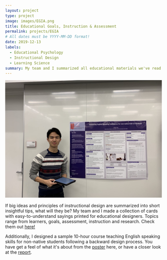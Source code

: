 ```yaml
---
layout: project
type: project
image: images/EGIA.png
title: Educational Goals, Instruction & Assessment
permalink: projects/EGIA
# All dates must be YYYY-MM-DD format!
date: 2019-12-13
labels:
  - Educational Psychology
  - Instructional Design
  - Learning Science
summary: My team and I summarized all educational materials we've read in the course into a collection of tips for instructional designers and educational workers. Additionally, I designed a sample 10-hour course teaching English speaking skills for non-native students based on some of the ideas we summarized.
---
```


<img class="ui medium right floated rounded image" src="../images/EGIA_Poster_Session.jpg">

If big ideas and principles of instructional design are summarized into short insightful tips, what will they be? My team and I made a collection of cards with easy-to-understand sayings printed for educational designers. Topics range from learners, goals, assessment, instruction and research. Check them out [here!](https://drive.google.com/file/d/1QsWVnD3jHwZqA_gXbtSbw1bgNIcfRRmb/view?usp=sharing)

Additionally, I designed a sample 10-hour course teaching English speaking skills for non-native students following a backward design process. You have get a feel of what it's about from the [poster](https://drive.google.com/file/d/1XzLleRP50yFizrIOIwWnUK_m-iYCMpmE/view?usp=sharing) here, or have a closer look at the [report](https://drive.google.com/file/d/1LE5LM_qhqpEpsMNhTZ-t6GcMdwIMY0J3/view?usp=sharing).